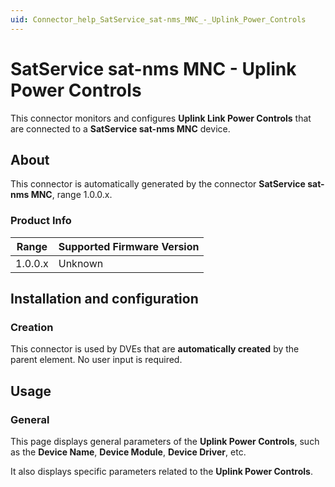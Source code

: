 ```yaml
---
uid: Connector_help_SatService_sat-nms_MNC_-_Uplink_Power_Controls
---
```


# SatService sat-nms MNC - Uplink Power Controls

This connector monitors and configures **Uplink Link Power Controls** that are connected to a **SatService sat-nms MNC** device.

## About

This connector is automatically generated by the connector **SatService sat-nms MNC**, range 1.0.0.x.

### Product Info

| Range | Supported Firmware Version |
|------------------|-----------------------------|
| 1.0.0.x          | Unknown                     |

## Installation and configuration

### Creation

This connector is used by DVEs that are **automatically created** by the parent element. No user input is required.

## Usage

### General

This page displays general parameters of the **Uplink Power Controls**, such as the **Device Name**, **Device Module**, **Device Driver**, etc.

It also displays specific parameters related to the **Uplink Power Controls**.

